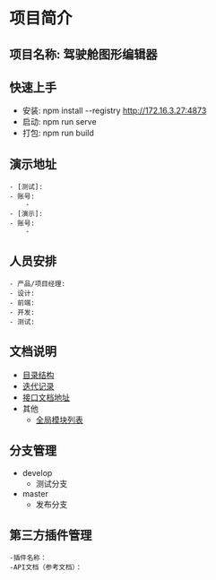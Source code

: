 

# 项目简介

## 项目名称: 驾驶舱图形编辑器

## 快速上手
  - 安装: npm install --registry http://172.16.3.27:4873
  - 启动: npm run serve
  - 打包: npm run build

## 演示地址
    - [测试]: 
    - 账号:
        - 
    - [演示]: 
    - 账号:
        - 

## 人员安排
    - 产品/项目经理:
    - 设计:
    - 前端:
    - 开发: 
    - 测试:

## 文档说明
  - [目录结构](./docs/文件列表.md)
  - [迭代记录](./docs/更新日志.md)
  - [接口文档地址](http://172.16.1.224:3000/project/469/interface/api/37858)
  - 其他
    - [全局模块列表](./docs/全局模块列表.md)

## 分支管理
* develop
    - 测试分支
* master
    - 发布分支

## 第三方插件管理
    -插件名称：
    -API文档（参考文档）：